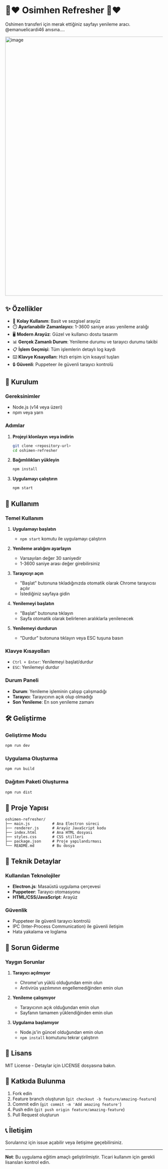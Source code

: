 

# 💛❤️ Osimhen Refresher 💛❤️

Oshimen transferi için merak ettiğiniz sayfayı yenileme aracı. 
@emanuelicardi46 anısına....

<img width="787" height="825" alt="image" src="https://github.com/user-attachments/assets/cb59c215-bea5-4266-b9a0-5cc475353c1e" />


## ✨ Özellikler

- 🎯 **Kolay Kullanım**: Basit ve sezgisel arayüz
- ⏱️ **Ayarlanabilir Zamanlayıcı**: 1-3600 saniye arası yenileme aralığı
- 🖥️ **Modern Arayüz**: Güzel ve kullanıcı dostu tasarım
- 📊 **Gerçek Zamanlı Durum**: Yenileme durumu ve tarayıcı durumu takibi
- 📋 **İşlem Geçmişi**: Tüm işlemlerin detaylı log kaydı
- ⌨️ **Klavye Kısayolları**: Hızlı erişim için kısayol tuşları
- 🔒 **Güvenli**: Puppeteer ile güvenli tarayıcı kontrolü

## 🚀 Kurulum

### Gereksinimler
- Node.js (v14 veya üzeri)
- npm veya yarn

### Adımlar

1. **Projeyi klonlayın veya indirin**
   ```bash
   git clone <repository-url>
   cd oshimen-refresher
   ```

2. **Bağımlılıkları yükleyin**
   ```bash
   npm install
   ```

3. **Uygulamayı çalıştırın**
   ```bash
   npm start
   ```

## 📖 Kullanım

### Temel Kullanım

1. **Uygulamayı başlatın**
   - `npm start` komutu ile uygulamayı çalıştırın

2. **Yenileme aralığını ayarlayın**
   - Varsayılan değer 30 saniyedir
   - 1-3600 saniye arası değer girebilirsiniz

3. **Tarayıcıyı açın**
   - "Başlat" butonuna tıkladığınızda otomatik olarak Chrome tarayıcısı açılır
   - İstediğiniz sayfaya gidin

4. **Yenilemeyi başlatın**
   - "Başlat" butonuna tıklayın
   - Sayfa otomatik olarak belirlenen aralıklarla yenilenecek

5. **Yenilemeyi durdurun**
   - "Durdur" butonuna tıklayın veya ESC tuşuna basın

### Klavye Kısayolları

- `Ctrl + Enter`: Yenilemeyi başlat/durdur
- `ESC`: Yenilemeyi durdur

### Durum Paneli

- **Durum**: Yenileme işleminin çalışıp çalışmadığı
- **Tarayıcı**: Tarayıcının açık olup olmadığı
- **Son Yenileme**: En son yenileme zamanı

## 🛠️ Geliştirme

### Geliştirme Modu
```bash
npm run dev
```

### Uygulama Oluşturma
```bash
npm run build
```

### Dağıtım Paketi Oluşturma
```bash
npm run dist
```

## 📁 Proje Yapısı

```
oshimen-refresher/
├── main.js          # Ana Electron süreci
├── renderer.js      # Arayüz JavaScript kodu
├── index.html       # Ana HTML dosyası
├── styles.css       # CSS stilleri
├── package.json     # Proje yapılandırması
└── README.md        # Bu dosya
```

## 🔧 Teknik Detaylar

### Kullanılan Teknolojiler
- **Electron.js**: Masaüstü uygulama çerçevesi
- **Puppeteer**: Tarayıcı otomasyonu
- **HTML/CSS/JavaScript**: Arayüz

### Güvenlik
- Puppeteer ile güvenli tarayıcı kontrolü
- IPC (Inter-Process Communication) ile güvenli iletişim
- Hata yakalama ve loglama

## 🐛 Sorun Giderme

### Yaygın Sorunlar

1. **Tarayıcı açılmıyor**
   - Chrome'un yüklü olduğundan emin olun
   - Antivirüs yazılımının engellemediğinden emin olun

2. **Yenileme çalışmıyor**
   - Tarayıcının açık olduğundan emin olun
   - Sayfanın tamamen yüklendiğinden emin olun

3. **Uygulama başlamıyor**
   - Node.js'in güncel olduğundan emin olun
   - `npm install` komutunu tekrar çalıştırın

## 📝 Lisans

MIT License - Detaylar için LICENSE dosyasına bakın.

## 🤝 Katkıda Bulunma

1. Fork edin
2. Feature branch oluşturun (`git checkout -b feature/amazing-feature`)
3. Commit edin (`git commit -m 'Add amazing feature'`)
4. Push edin (`git push origin feature/amazing-feature`)
5. Pull Request oluşturun

## 📞 İletişim

Sorularınız için issue açabilir veya iletişime geçebilirsiniz.

---

**Not**: Bu uygulama eğitim amaçlı geliştirilmiştir. Ticari kullanım için gerekli lisansları kontrol edin. 
